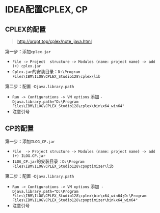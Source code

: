 # IDEA配置CPLEX, CP

## CPLEX的配置

> http://oropt.top/cplex/note_java.html

第一步：添加`cplex.jar`

- `File -> Project  structure -> Modules (name: project name) -> add (+) cplex.jar`
- `Cplex.jar`的安装目录：`D:\Program  Files\IBM\ILOG\CPLEX_Studio128\cplex\lib`

第二步：配置 `-Djava.library.path`

- `Run -> Configurations -> VM options` 添加 `-Djava.library.path="D:\Program Files\IBM\ILOG\CPLEX_Studio128\cplex\bin\x64_win64"`
- 注意引号

## CP的配置

第一步：添加`ILOG_CP.jar`

- `File  -> Project structure -> Modules (name: project name) -> add (+) ILOG.CP.jar`
- `ILOG_CP.jar`的安装目录：`D:\Program Files\IBM\ILOG\CPLEX_Studio128\cpoptimizer\lib`

第二步：配置 `-Djava.library.path`

- `Run -> Configurations -> VM options` 添加` -Djava.library.path="D:\Program Files\IBM\ILOG\CPLEX_Studio128\cplex\bin\x64_win64;D:\Program  Files\IBM\ILOG\CPLEX_Studio128\cpoptimizer\bin\x64_win64"`
- 注意引号